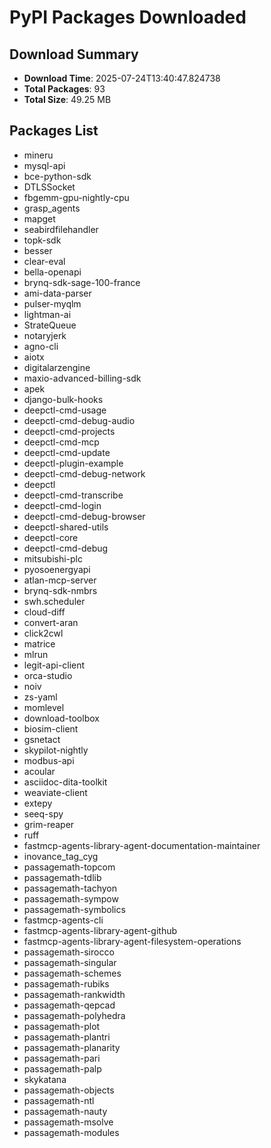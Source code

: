 # PyPI Packages Downloaded

## Download Summary
- **Download Time**: 2025-07-24T13:40:47.824738
- **Total Packages**: 93
- **Total Size**: 49.25 MB

## Packages List
- mineru
- mysql-api
- bce-python-sdk
- DTLSSocket
- fbgemm-gpu-nightly-cpu
- grasp_agents
- mapget
- seabirdfilehandler
- topk-sdk
- besser
- clear-eval
- bella-openapi
- brynq-sdk-sage-100-france
- ami-data-parser
- pulser-myqlm
- lightman-ai
- StrateQueue
- notaryjerk
- agno-cli
- aiotx
- digitalarzengine
- maxio-advanced-billing-sdk
- apek
- django-bulk-hooks
- deepctl-cmd-usage
- deepctl-cmd-debug-audio
- deepctl-cmd-projects
- deepctl-cmd-mcp
- deepctl-cmd-update
- deepctl-plugin-example
- deepctl-cmd-debug-network
- deepctl
- deepctl-cmd-transcribe
- deepctl-cmd-login
- deepctl-cmd-debug-browser
- deepctl-shared-utils
- deepctl-core
- deepctl-cmd-debug
- mitsubishi-plc
- pyosoenergyapi
- atlan-mcp-server
- brynq-sdk-nmbrs
- swh.scheduler
- cloud-diff
- convert-aran
- click2cwl
- matrice
- mlrun
- legit-api-client
- orca-studio
- noiv
- zs-yaml
- momlevel
- download-toolbox
- biosim-client
- gsnetact
- skypilot-nightly
- modbus-api
- acoular
- asciidoc-dita-toolkit
- weaviate-client
- extepy
- seeq-spy
- grim-reaper
- ruff
- fastmcp-agents-library-agent-documentation-maintainer
- inovance_tag_cyg
- passagemath-topcom
- passagemath-tdlib
- passagemath-tachyon
- passagemath-sympow
- passagemath-symbolics
- fastmcp-agents-cli
- fastmcp-agents-library-agent-github
- fastmcp-agents-library-agent-filesystem-operations
- passagemath-sirocco
- passagemath-singular
- passagemath-schemes
- passagemath-rubiks
- passagemath-rankwidth
- passagemath-qepcad
- passagemath-polyhedra
- passagemath-plot
- passagemath-plantri
- passagemath-planarity
- passagemath-pari
- passagemath-palp
- skykatana
- passagemath-objects
- passagemath-ntl
- passagemath-nauty
- passagemath-msolve
- passagemath-modules
